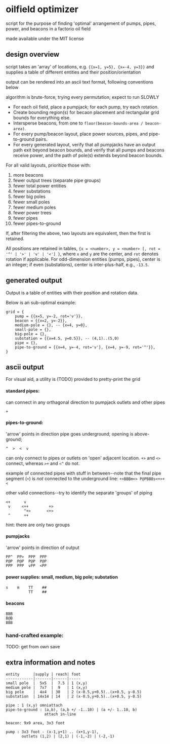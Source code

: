# oilfield optimizer

script for the purpose of finding 'optimal' arrangement of pumps, pipes, 
power, and beacons in a factorio oil field

made available under the MIT license

## design overview

script takes an 'array' of locations, e.g. `{{x=1, y=5}, {x=-4, y=3}}` 
and supplies a table of different entities and their position/orientation

output can be rendered into an ascii text format, following conventions below

algorithm is brute-force, trying every permutation; expect to run SLOWLY

* For each oil field, place a pumpjack; for each pump, try each rotation.
* Create bounding region(s) for becaon placement and rectangular grid bounds 
  for everything else.
* Intersperse beacons, from one to `floor(beacon-bounds-area / beacon-area)`.
* For every pump/beacon layout, place power sources, pipes, 
  and pipe-to-ground pairs.
* For every generated layout, verify that all pumpjacks have an output path 
  exit beyond beacon bounds, and verify that all pumps and beacons receive 
  power, and the path of pole(s) extends beyond beacon bounds.

For all valid layouts, prioritize those with:
 
 1. more beacons
 2. fewer output trees (separate pipe groups)
 3. fewer total power entities
 3. fewer substations
 4. fewer big poles
 5. fewer small poles
 6. fewer medium poles
 7. fewer power trees
 8. fewer pipes
 9. fewer pipes-to-ground

If, after filtering the above, two layouts are equivalent, 
then the first is retained.

All positions are retained in tables,
`{x = <number>, y = <number> [, rot = '^' | '>' | 'v' | '<'] }`,
where `x` and `y` are the center, and `rot` denotes rotation if applicable.
For odd-dimension entities (pumps, pipes), center is an integer;
if even (substations), center is inter-plus-half, e.g., `-13.5`.



## generated output

Output is a table of entities with their position and rotation data. 

Below is an sub-optimal example:

    grid = {
        pump = {{x=5, y=-2, rot='v'}},
        beacon = {{x=2, y=-2}},
        medium-pole = {}, -- {x=4, y=0},
        small-pole = {},
        big-pole = {},
        substation = {{x=4.5, y=0.5}}, -- (4,1)..(5,0)
        pipe = {},
        pipe-to-ground = {{x=4, y=-4, rot='v'}, {x=4, y=-9, rot='^'}},
    }



## ascii output

For visual aid, a utility is (TODO) provided to pretty-print the grid

#### standard pipes:

can connect in any orthagonal direction to pumpjack outlets and other pipes

    +

#### pipes-to-ground:

'arrow' points in direction pipe goes underground; 
opening is above-ground;

    ^  >  <  v

can only connect to pipes or outlets on 'open' adjacent location. 
`+>` and `<>` connect, whereas `>+` and `<^` do not.

example of connected pipes with stuff in between--note that the final 
pipe segment (`+`) is *not* connected to the underground line:
`+>BBBm<> P@PBBBs<+>+ <` 


other valid connections--try to identify the separate 'groups' of piping

    <+      v
     v     <++         +>
            ^+>       <+>
     ^      ++

hint: there are only two groups

#### pumpjacks

'arrow' points in direction of output

    PP^  PP>  PPP  PPP
    P@P  P@P  P@P  P@P
    PPP  PPP  vPP  <PP

#### power supplies: small, medium, big pole; substation

    s    m    TT    ##
              TT    ##

#### beacons

    BBB
    B@B
    BBB

### hand-crafted example:

TODO: get from own save

## extra information and notes

    entity      |supply | reach| foot
    ------------|-------|------|-----
    small pole  |  5x5  |  7.5 | 1 (x,y)
    medium pole |  7x7  |  9   | 1 (x,y)
    big pole    |  4x4  | 30   | 2 (x-0.5,y+0.5)..(x+0.5, y-0.5)
    substation  | 14x14 | 14   | 2 (x-0.5,y+0.5)..(x+0.5, y-0.5)

    pipe : 1 (x,y) omniattach
    pipe-to-ground : (a,b), (a,b +/ -1..10) | (a +/- 1..10, b) 
                     attach in-line

    beacon: 9x9 area, 3x3 foot

    pump : 3x3 foot - (x-1,y+1) .. (x+1,y-1), 
           outlets (1,2) | (2,1) | (-1,-2) | (-2,-1)

